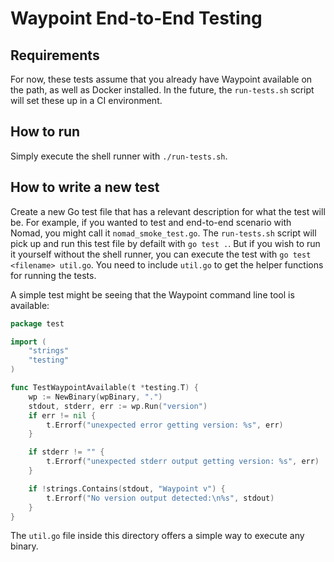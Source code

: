 # Waypoint End-to-End Testing

## Requirements

For now, these tests assume that you already have Waypoint available on the path,
as well as Docker installed. In the future, the `run-tests.sh` script will
set these up in a CI environment.

## How to run

Simply execute the shell runner with `./run-tests.sh`.

## How to write a new test

Create a new Go test file that has a relevant description for what the test will
be. For example, if you wanted to test and end-to-end scenario with Nomad, you
might call it `nomad_smoke_test.go`. The `run-tests.sh` script will pick up
and run this test file by defailt with `go test .`. But if you wish to run
it yourself without the shell runner, you can execute the test with
`go test <filename> util.go`. You need to include `util.go` to get the helper
functions for running the tests.

A simple test might be seeing that the Waypoint command line tool is available:

```go
package test

import (
	"strings"
	"testing"
)

func TestWaypointAvailable(t *testing.T) {
	wp := NewBinary(wpBinary, ".")
	stdout, stderr, err := wp.Run("version")
	if err != nil {
		t.Errorf("unexpected error getting version: %s", err)
	}

	if stderr != "" {
		t.Errorf("unexpected stderr output getting version: %s", err)
	}

	if !strings.Contains(stdout, "Waypoint v") {
		t.Errorf("No version output detected:\n%s", stdout)
	}
}
```

The `util.go` file inside this directory offers a simple way to execute any
binary.
